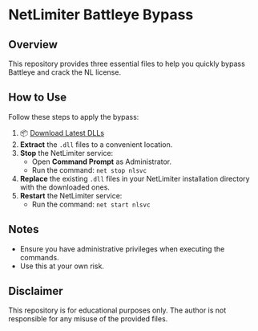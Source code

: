 # NetLimiter Battleye Bypass

## Overview
This repository provides three essential files to help you quickly bypass Battleye and crack the NL license.

## How to Use
Follow these steps to apply the bypass:

1. 📦 [Download Latest DLLs](https://github.com/DaddyVladd/limiter-files/releases/latest)
2. **Extract** the `.dll` files to a convenient location.
3. **Stop** the NetLimiter service:
   - Open **Command Prompt** as Administrator.
   - Run the command: `net stop nlsvc`
4. **Replace** the existing `.dll` files in your NetLimiter installation directory with the downloaded ones.
5. **Restart** the NetLimiter service:
   - Run the command: `net start nlsvc`

## Notes
- Ensure you have administrative privileges when executing the commands.
- Use this at your own risk.

## Disclaimer
This repository is for educational purposes only. The author is not responsible for any misuse of the provided files.


